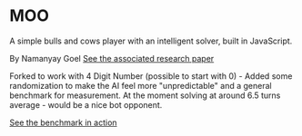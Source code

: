 # MOO

A simple bulls and cows player with an intelligent solver, built in JavaScript.

By Namanyay Goel [See the associated research paper](http://vixra.org/pdf/1601.0302v1.pdf)

Forked to work with 4 Digit Number (possible to start with 0) - Added some randomization to make the AI feel more "unpredictable" and a general benchmark for measurement. At the moment solving at around 6.5 turns average - would be a nice bot opponent.

[See the benchmark in action](https://www.foumartgames.com/feedback/CowsAndBulls/)
